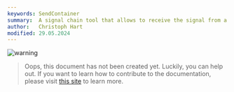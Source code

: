 ```yaml
---
keywords: SendContainer
summary:  A signal chain tool that allows to receive the signal from a Send FX
author:   Christoph Hart
modified: 29.05.2024
---
```

  
![warning](/images/icon_warning:64px)  
> Oops, this document has not been created yet. Luckily, you can help out. If you want to learn how to contribute to the documentation, please visit [this site](glossary/contributing#contributing) to learn more.  
